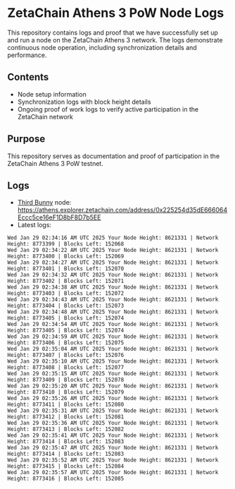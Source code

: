 # ZetaChain Athens 3 PoW Node Logs
This repository contains logs and proof that we have successfully set up and run a node on the ZetaChain Athens 3 network. The logs demonstrate continuous node operation, including synchronization details and performance.

## Contents
- Node setup information
- Synchronization logs with block height details
- Ongoing proof of work logs to verify active participation in the ZetaChain network

## Purpose
This repository serves as documentation and proof of participation in the ZetaChain Athens 3 PoW testnet.

## Logs

- [Third Bunny](https://thirdbunny.xyz/) node: https://athens.explorer.zetachain.com/address/0x225254d35dE666064Eccc5ce16eF1D8bF8D7b5EE
- Latest logs:
```
Wed Jan 29 02:34:16 AM UTC 2025 Your Node Height: 8621331 | Network Height: 8773399 | Blocks Left: 152068
Wed Jan 29 02:34:22 AM UTC 2025 Your Node Height: 8621331 | Network Height: 8773400 | Blocks Left: 152069
Wed Jan 29 02:34:27 AM UTC 2025 Your Node Height: 8621331 | Network Height: 8773401 | Blocks Left: 152070
Wed Jan 29 02:34:32 AM UTC 2025 Your Node Height: 8621331 | Network Height: 8773402 | Blocks Left: 152071
Wed Jan 29 02:34:38 AM UTC 2025 Your Node Height: 8621331 | Network Height: 8773403 | Blocks Left: 152072
Wed Jan 29 02:34:43 AM UTC 2025 Your Node Height: 8621331 | Network Height: 8773404 | Blocks Left: 152073
Wed Jan 29 02:34:48 AM UTC 2025 Your Node Height: 8621331 | Network Height: 8773405 | Blocks Left: 152074
Wed Jan 29 02:34:54 AM UTC 2025 Your Node Height: 8621331 | Network Height: 8773405 | Blocks Left: 152074
Wed Jan 29 02:34:59 AM UTC 2025 Your Node Height: 8621331 | Network Height: 8773406 | Blocks Left: 152075
Wed Jan 29 02:35:04 AM UTC 2025 Your Node Height: 8621331 | Network Height: 8773407 | Blocks Left: 152076
Wed Jan 29 02:35:10 AM UTC 2025 Your Node Height: 8621331 | Network Height: 8773408 | Blocks Left: 152077
Wed Jan 29 02:35:15 AM UTC 2025 Your Node Height: 8621331 | Network Height: 8773409 | Blocks Left: 152078
Wed Jan 29 02:35:20 AM UTC 2025 Your Node Height: 8621331 | Network Height: 8773410 | Blocks Left: 152079
Wed Jan 29 02:35:26 AM UTC 2025 Your Node Height: 8621331 | Network Height: 8773411 | Blocks Left: 152080
Wed Jan 29 02:35:31 AM UTC 2025 Your Node Height: 8621331 | Network Height: 8773412 | Blocks Left: 152081
Wed Jan 29 02:35:36 AM UTC 2025 Your Node Height: 8621331 | Network Height: 8773413 | Blocks Left: 152082
Wed Jan 29 02:35:41 AM UTC 2025 Your Node Height: 8621331 | Network Height: 8773414 | Blocks Left: 152083
Wed Jan 29 02:35:47 AM UTC 2025 Your Node Height: 8621331 | Network Height: 8773414 | Blocks Left: 152083
Wed Jan 29 02:35:52 AM UTC 2025 Your Node Height: 8621331 | Network Height: 8773415 | Blocks Left: 152084
Wed Jan 29 02:35:57 AM UTC 2025 Your Node Height: 8621331 | Network Height: 8773416 | Blocks Left: 152085
```
